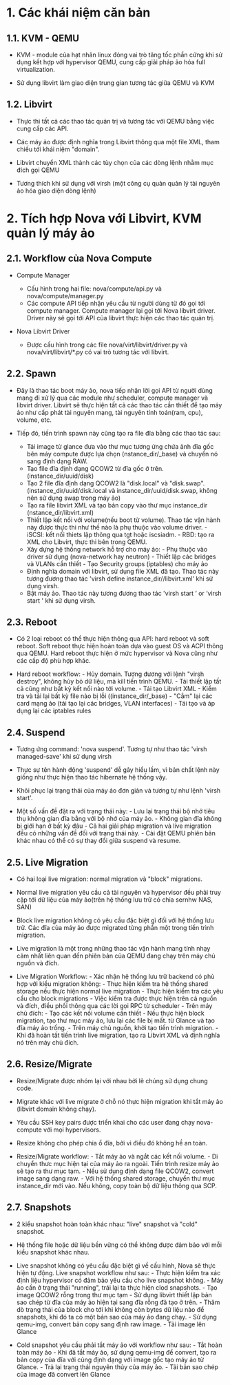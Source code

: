 # 1. Các khái niệm căn bản

## 1.1. KVM - QEMU
* KVM - module của hạt nhân linux đóng vai trò tăng tốc phần cứng khi sử dụng kết hợp với hypervisor QEMU, cung cấp giải pháp ảo hóa full virtualization.

* Sử dụng libvirt làm giao diện trung gian tương tác giữa QEMU và KVM

## 1.2. Libvirt
* Thực thi tất cả các thao tác quản trị và tương tác với QEMU bằng việc cung cấp các API.

* Các máy ảo được định nghĩa trong Libvirt thông qua một file XML, tham chiếu tới khái niệm "domain".

* Libvirt chuyển XML thành các tùy chọn của các dòng lệnh nhằm mục đích gọi QEMU

* Tương thích khi sử dụng với virsh (một công cụ quản quản lý tài nguyên ảo hóa giao diện dòng lệnh)

# 2. Tích hợp Nova với Libvirt, KVM quản lý máy ảo

## 2.1. Workflow của Nova Compute
* Compute Manager
    - Cấu hình trong hai file: nova/compute/api.py và nova/compute/manager.py
    - Các compute API tiếp nhận yêu cầu từ người dùng từ đó gọi tới compute manager. Compute manager lại gọi tới Nova libvirt driver. Driver này sẽ gọi tới API của libvirt thực hiện các thao tác quản trị.

* Nova Libvirt Driver
    - Được cấu hình trong các file nova/virt/libvirt/driver.py và nova/virt/libvirt/*.py có vai trò tương tác với libvirt.

## 2.2. Spawn
* Đây là thao tác boot máy ảo, nova tiếp nhận lời gọi API từ người dùng mang đi xử lý qua các module như scheduler, compute manager và libvirt driver. Libvirt sẽ thực hiện tất cả các thao tác cần thiết để tạo máy ảo như cấp phát tài nguyên mạng, tài nguyên tính toán(ram, cpu), volume, etc.

* Tiếp đó, tiến trình spawn này cũng tạo ra file đĩa bằng các thao tác sau:
    - Tải image từ glance đưa vào thư mục tương ứng chứa ảnh đĩa gốc bên máy compute được lựa chọn (nstance_dir/_base) và chuyển nó sang định dạng RAW.
    - Tạo file đĩa định dạng QCOW2 từ đĩa gốc ở trên. (instance_dir/uuid/disk)
    - Tạo 2 file đĩa định dạng QCOW2 là "disk.local" và "disk.swap". (instance_dir/uuid/disk.local và instance_dir/uuid/disk.swap, không nên sử dụng swap trong máy ảo)
    - Tạo ra file libvirt XML và tạo bản copy vào thư mục instance_dir (nstance_dir/libvirt.xml)
    - Thiết lập kết nối với volume(nếu boot từ volume). Thao tác vận hành này được thực thi như thế nào là phụ thuộc vào volume driver.
          - iSCSI: kết nối thiets lập thông qua tgt hoặc iscsiadm.
          - RBD: tạo ra XML cho Libvirt, thực thi bên trong QEMU.
    - Xây dựng hệ thống network hỗ trợ cho máy ảo:
          - Phụ thuộc vào driver sử dụng (nova-network hay neutron)
          - Thiết lập các bridges và VLANs cần thiết
          - Tạo Security groups (iptables) cho máy ảo
    - Định nghĩa domain với libvirt, sử dụng file XML đã tạo. Thao tác này tương đương thao tác 'virsh define instance_dir//libvirt.xml' khi sử dụng virsh.
    - Bật máy ảo. Thao tác này tương đương thao tác 'virsh start ’ or ‘virsh start ' khi sử dụng virsh.

## 2.3. Reboot
* Có 2 loại reboot có thể thực hiện thông qua API: hard reboot và soft reboot. Soft reboot thực hiện hoàn toàn dựa vào guest OS và ACPI thông qua QEMU. Hard reboot thực hiện ở mức hypervisor và Nova cũng như các cấp độ phù hợp khác.

* Hard reboot workflow:
      - Hủy domain. Tương đương với lệnh "virsh destroy", không hủy bỏ dữ liệu, mà kill tiến trình QEMU.
      - Tái thiết lập tất cả cũng như bất kỳ kết nối nào tới volume.
      - Tái tạo Libvirt XML
      - Kiểm tra và tải lại bất kỳ file nào bị lỗi ((instance_dir/_base)
      - "Cắm" lại các card mạng ảo (tái tạo lại các bridges, VLAN interfaces)
      - Tái tạo và áp dụng lại các iptables rules
  
## 2.4. Suspend
* Tương ứng command: 'nova suspend'. Tương tự như thao tác 'virsh managed-save' khi sử dụng virsh

* Thực sự tên hành động 'suspend' dễ gây hiểu lầm, vì bản chất lệnh này giống như thực hiện thao tác hibernate hệ thống vậy.

* Khôi phục lại trạng thái của máy ảo đơn giản và tương tự như lệnh 'virsh start'.

* Một số vấn đề đặt ra với trạng thái này:
      - Lưu lại trạng thái bộ nhớ tiêu thụ không gian đĩa bằng với bộ nhớ của máy ảo.
      - Không gian đĩa không bị giới hạn ở bất kỳ đâu
      - Cả hai giải pháp migration và live migration đều có những vấn đề đối với trạng thái này.
      - Cài đặt QEMU phiên bản khác nhau có thể có sự thay đổi giữa suspend và resume.

## 2.5. Live Migration
* Có hai loại live migration: normal migration và "block" migrations.

* Normal live migration yêu cầu cả tài nguyên và hypervisor đều phải truy cập tới dữ liệu của máy ảo(trên hệ thống lưu trữ có chia sernhw NAS, SAN)

* Block live migration không có yêu cầu đặc biệt gì đối với hệ thống lưu trữ. Các đĩa của máy ảo được migrated từng phần một trong tiến trình migration.

* Live migration là một trong những thao tác vận hành mang tính nhạy cảm nhất liên quan đến phiên bản của QEMU đang chạy trên máy chủ nguồn và đích.

* Live Migration Workflow:
      - Xác nhận hệ thống lưu trữ backend có phù hợp với kiểu migration không:
          - Thực hiện kiểm tra hệ thống shared storage nếu thực hiện normal live migration
          - Thực hiện kiểm tra các yêu cầu cho block migrations
          - Việc kiểm tra được thực hiện trên cả nguồn và đích, điều phối thông qua các lời gọi RPC từ scheduler
      - Trên máy chủ đích:
          - Tạo các kết nối volume cần thiết
          - Nếu thực hiện block migration, tạo thư mục máy ảo, lưu lại các file bị mất. từ Glance và tạo đĩa máy ảo trống.
      - Trên máy chủ nguồn, khởi tạo tiến trình migration.
      - Khi đã hoàn tất tiến trình live migration, tạo ra Libvirt XML và định nghĩa nó trên máy chủ đích.

## 2.6. Resize/Migrate
* Resize/Migrate được nhóm lại với nhau bởi lẽ chúng sử dụng chung code.

* Migrate khác với live migrate ở chỗ nó thực hiện migration khi tắt máy ảo (libvirt domain không chạy).

* Yêu cầu SSH key pairs được triển khai cho các user đang chạy nova-compute với mọi hypervisors.

* Resize không cho phép chia ổ đĩa, bởi vì điều đó không hề an toàn.

* Resize/Migrate workflow:
      - Tắt máy ảo và ngắt các kết nối volume.
      - Di chuyển thưc mục hiện tại của máy ảo ra ngoài. Tiến trình resize máy ảo sẽ tạo ra thư mục tạm.
      - Nếu sử dụng định dạng file QCOW2, convert image sang dạng raw.
      - Với hệ thống shared storage, chuyển thư mục instance_dir mới vào. Nếu không, copy toàn bộ dữ liệu thông qua SCP.

## 2.7. Snapshots
* 2 kiểu snapshot hoàn toàn khác nhau: "live" snapshot và "cold" snapshot.

* Hệ thống file hoặc dữ liệu bền vững có thể không được đảm bảo với mỗi kiểu snapshot khác nhau.

* Live snapshot không có yêu cầu đặc biệt gì về cấu hình, Nova sẽ thực hiện tự động. Live snapshot workflow như sau:
      - Thực hiện kiểm tra xác định liệu hypervisor có đảm bảo yêu cầu cho live snapshot không.
      - Máy ảo cần ở trạng thái "running", trái lại ta thực hiện clod snapshots.
      - Tạo image QCOW2 rỗng trong thư mục tạm
      - Sử dụng libvirt thiết lập bản sao chép từ đĩa của máy ảo hiện tại sang đĩa rỗng đã tạo ở trên.
      - Thăm dò trạng thái của block cho tới khi không còn bytes dữ liệu nào để snapshots, khi đó ta có một bản sao của máy ảo đang chạy.
      - Sử dụng qemu-img, convert bản copy sang định raw image.
      - Tải image lên Glance

* Cold snapshot yêu cầu phải tắt máy ảo với workflow như sau:
      - Tắt hoàn toàn máy ảo
      - Khi đã tắt máy ảo, sử dụng qemu-img để convert, tạo ra bản copy của đĩa với cùng định dạng với image gốc tạo máy ảo từ Glance.
      - Trả lại trạng thái nguyên thủy của máy ảo.
      - Tải bản sao chép của image đã convert lên Glance
